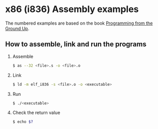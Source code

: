 # x86 (i836) Assembly examples

The numbered examples are based on the book [Programming from the Ground Up](https://download-mirror.savannah.gnu.org/releases/pgubook/ProgrammingGroundUp-1-0-booksize.pdf).

## How to assemble, link and run the programs

1. Assemble
	```bash
	$ as --32 <file>.s -o <file>.o
	```

2. Link
	```bash
	$ ld -m elf_i836 -s <file>.o -o <executable>
	```

3. Run
	```bash
	$ ./<executable>
	```

4. Check the return value

	```bash
	$ echo $?
	```
